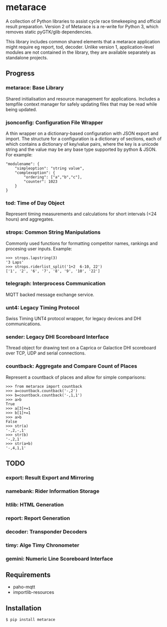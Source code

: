 # metarace

A collection of Python libraries to assist cycle race timekeeping
and official result preparation. Version 2 of Metarace is a
re-write for Python 3, which removes static pyGTK/glib dependencies.

This library includes common shared elements that a metarace
application might require eg report, tod, decoder.
Unlike version 1, application-level modules are not contained in
the library, they are available separately as standalone projects.

## Progress

### metarace: Base Library

Shared initialisation and resource management for applications.
Includes a tempfile context manager for safely updating files that
may be read while being updated.


### jsonconfig: Configuration File Wrapper

A thin wrapper on a dictionary-based configuration
with JSON export and import. The structure for a configuration
is a dictionary of sections, each of which contains a dictionary
of key/value pairs, where the key is a unicode string and the
value may be any base type supported by python & JSON. For example:

	"modulename": {
		"simpleoption": "string value",
		"complexoption": {
			"ordering": ["a","b","c"],
			"counter": 1023
		}
	}


### tod: Time of Day Object

Represent timing measurements and calculations for short intervals 
(<24 hours) and aggregates.

### strops: Common String Manipulations

Commonly used functions for formatting competitor names,
rankings and procesing user inputs. Example:

	>>> strops.lapstring(3)
	'3 Laps'
	>>> strops.riderlist_split('1+2  6-10, 22')
	['1', '2', '6', '7', '8', '9', '10', '22']


### telegraph: Interprocess Communication

MQTT backed message exchange service. 

### unt4: Legacy Timing Protocol

Swiss Timing UNT4 protocol wrapper, for legacy devices and DHI
communications.

### sender: Legacy DHI Scoreboard Interface

Thread object for drawing text on a Caprica or Galactice DHI
scoreboard over TCP, UDP and serial connections.

### countback: Aggregate and Compare Count of Places

Represent a countback of places and allow for simple comparisons:

	>>> from metarace import countback
	>>> a=countback.countback('-,2')
	>>> b=countback.countback('-,1,1')
	>>> a>b
	True
	>>> a[3]+=1
	>>> b[1]+=1
	>>> a>b
	False
	>>> str(a)
	'-,2,-,1'
	>>> str(b)
	'-,2,1'
	>>> str(a+b)
	'-,4,1,1'


## TODO

### export: Result Export and Mirroring

### namebank: Rider Information Storage

### htlib: HTML Generation

### report: Report Generation

### decoder: Transponder Decoders

### timy: Alge Timy Chronometer

### gemini: Numeric Line Scoreboard Interface

## Requirements

   - paho-mqtt
   - importlib-resources


## Installation

	$ pip install metarace


